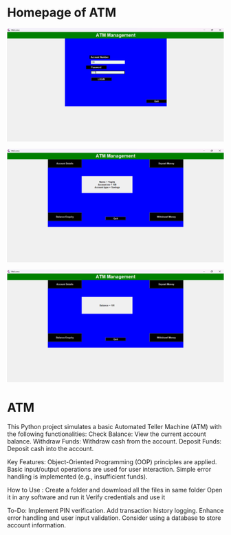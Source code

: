 # Homepage of ATM
![imaage alt](https://github.com/singhrahul1007/ATM-WITH-PYTHON/blob/main/Showcase/Home%20Page.png?raw=true)

![image alt](https://github.com/singhrahul1007/ATM-WITH-PYTHON/blob/main/Showcase/Account%20Details.png?raw=true)

![image alt](https://github.com/singhrahul1007/ATM-WITH-PYTHON/blob/main/Showcase/Current%20Balance.png?raw=true)
# ATM
This Python project simulates a basic Automated Teller Machine (ATM) with the following functionalities: 
Check Balance: View the current account balance. 
Withdraw Funds: Withdraw cash from the account. 
Deposit Funds: Deposit cash into the account.

Key Features:
Object-Oriented Programming (OOP) principles are applied.
Basic input/output operations are used for user interaction.
Simple error handling is implemented (e.g., insufficient funds).

How to Use :
Create a folder and dowmload all the files in same folder
Open it in any software and run it
Verify credentials and use it

To-Do:
Implement PIN verification.
Add transaction history logging.
Enhance error handling and user input validation.
Consider using a database to store account information.
